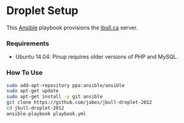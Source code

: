 # Droplet Setup

This [Ansible](https://www.ansible.com) playbook provisions the [jbull.ca](http://www.jbull.ca) server.

### Requirements

- Ubuntu 14.04: Pinup requires older versions of PHP and MySQL.

### How To Use

```bash
sudo add-apt-repository ppa:ansible/ansible
sudo apt-get update
sudo apt-get install -y git ansible
git clone https://github.com/jabes/jbull-droplet-2012
cd jbull-droplet-2012
ansible-playbook playbook.yml
```
